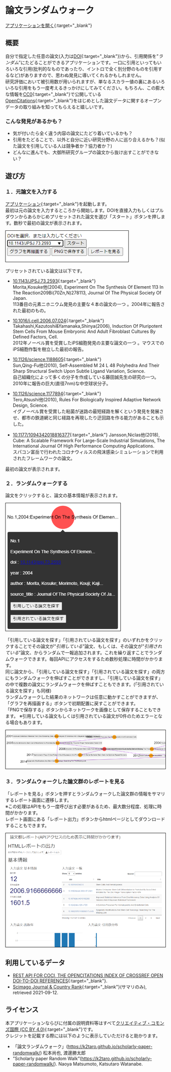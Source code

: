 # 論文ランダムウォーク
[アプリケーションを開く](app/rw.html){:target="_blank"}

## 概要
自分で指定した任意の論文(入力は[DOI](https://ja.wikipedia.org/wiki/%E3%83%87%E3%82%B8%E3%82%BF%E3%83%AB%E3%82%AA%E3%83%96%E3%82%B8%E3%82%A7%E3%82%AF%E3%83%88%E8%AD%98%E5%88%A5%E5%AD%90){:target="_blank"})から、引用関係を”_ランダム_”にたどることができるアプリケーションです。一口に引用といってもいろいろな引用(批判的なものであったり、イントロで全く別分野のものを引用するなど)がありますので、思わぬ発見に導いてくれるかもしれません。  
研究評価において被引用数が用いられますが、単なるスカラー値の裏にあるいろいろな引用をもう一度考えるきっかけにしてみてください。もちろん、この膨大な情報を[CC0](https://creativecommons.org/publicdomain/zero/1.0/deed.ja){:target="_blank"}で公開している[OpenCitations](https://opencitations.net/){:target="_blank"}をはじめとした論文データに関するオープンデータの取り組みを知ってもらえると嬉しいです。
### こんな発見があるかも？  
- 気が付いたら全く違う内容の論文にたどり着いているかも？
- 引用をたどることで、以外と自分に近い研究分野の人に巡り合えるかも？(似た論文を引用している人は競争者か？協力者か？)
- どんなに進んでも、大御所研究グループの論文から抜け出すことができない？

## 遊び方
### １．元論文を入力する
[アプリケーション](app/rw.html){:target="_blank"}を起動します。  
最初は元の論文を入力するところから開始します。DOIを直接入力もしくはプルダウンからあらかじめプリセットされた論文を選び「スタート」ボタンを押します。数秒で最初の論文が表示されます。  

<img src="image1.png" style="border: 1px black solid;">

プリセットされている論文は以下です。  
- [10.1143/JPSJ.73.2593](https://doi.org/10.1143/JPSJ.73.2593){:target="_blank"}  
Morita,Kosuke他(2004),  Experiment On The Synthesis Of Element 113 In The Reaction209Bi(70Zn,N)278113, Journal Of The Physical Society Of Japan.  
113番目の元素ニホニウム発見の主要な４本の論文の一つ 。2004年に報告された最初のもの。 

- [10.1016/j.cell.2006.07.024](https://doi.org/10.1016/j.cell.2006.07.024){:target="_blank"}  
Takahashi,Kazutoshi&Yamanaka,Shinya(2006), Induction Of Pluripotent Stem Cells From Mouse Embryonic And Adult Fibroblast Cultures By Defined Factors, Cell.  
2012年ノーベル賞を受賞したiPS細胞発見の主要な論文の一つ 。マウスでのiPS細胞作製を樹立した最初の報告。 

- [10.1126/science.1188605](https://doi.org/10.1126/science.1188605){:target="_blank"}  
Sun,Qing-Fu他(2010), Self-Assembled M 24 L 48 Polyhedra And Their Sharp Structural Switch Upon Subtle Ligand Variation, Science.  
自己組織化によって多くの分子を作成している藤田誠先生の研究の一つ。2010年に報告の巨大(直径7nm)な中空球状分子。    

- [10.1126/science.1177894](https://doi.org/10.1126/science.1177894){:target="_blank"}  
Tero,Atsushi他(2010), Rules For Biologically Inspired Adaptive Network Design, Science.  
イグノーベル賞を受賞した粘菌が迷路の最短経路を解くという発見を発展させ、都市の鉄道網と同じ経路を再現したり迂回路を作る能力があることも示した。

- [10.1177/1094342018816377](https://doi.org/10.1177/1094342018816377){:target="_blank"}
Jansson,Niclas他(2018), Cube: A Scalable Framework For Large-Scale Industrial Simulations, The International Journal Of High Performance Computing Applications.  
スパコン富岳で行われたコロナウィルスの飛沫感染シミュレーションで利用されたフレームワークの論文。  


最初の論文が表示されます。  

### ２．ランダムウォークする
論文をクリックすると、論文の基本情報が表示されます。  

<img src="image2.png" style="border: 1px black solid;">

「引用している論文を探す」「引用されている論文を探す」のいずれかをクリックすることでその論文が”_引用している_”論文、もしくは、その論文が”_引用されている_”論文、からランダムで一報追加されます。これを繰り返すことでランダムウォークできます。毎回APIにアクセスをするため数秒処理に時間がかかります。  
同じ論文から、「引用している論文を探す」「引用されている論文を探す」の両方にもランダムウォークを伸ばすことができますし、「引用している論文を探す」の中で複数の論文にランダムウォークを伸ばすこともできます。(「引用されている論文を探す」も同様)  
ランダムウォークした結果のネットワークは任意に動かすことができますが、「グラフを再描画する」ボタンで初期配置に戻すことができます。  
「PNGで保存する」ボタンからネットワークを画像として保存することもできます。
※引用している論文もしくは引用されている論文が0件のためエラーとなる場合もあります。  

<img src="image3.png" style="border: 1px black solid;">

### ３．ランダムウォークした論文群のレポートを見る
「レポートを見る」ボタンを押すとランダムウォークした論文群の情報をサマリするレポート画面に遷移します。  
※この処理はAPIをもう一度呼び出す必要があるため、最大数分程度、処理に時間がかかります。  
レポート画面にある「レポート出力」ボタンからhtmlページとしてダウンロードすることもできます。  

<img src="image4.png" style="border: 1px black solid;">

## 利用しているデータ
- [REST API FOR COCI, THE OPENCITATIONS INDEX OF CROSSREF OPEN DOI-TO-DOI REFERENCES](https://opencitations.net/index/coci/api/v1){:target="_blank"}.
- [Scimago Journal & Country Rank](http://www.scimagojr.com/){:target="_blank"}(サマリのみ), retrieved 2021-09-12.

## ライセンス
本アプリケーションならびに付属の説明資料等はすべて[クリエイティブ・コモンズ国際 (CC BY 4.0)](https://creativecommons.org/licenses/by/4.0/deed.ja){:target="_blank"}です。  
クレジットを記載する際には以下のように表示していただけると助かります。
- 「論文ランダムウォーク」(https://k2taro.github.io/scholarly-paper-randomwalk/) 松本尚也, 渡邊勝太郎
- ”Scholarly paper Random Walk”(https://k2taro.github.io/scholarly-paper-randomwalk/). Naoya Matsumoto, Katsutaro Watanabe.
